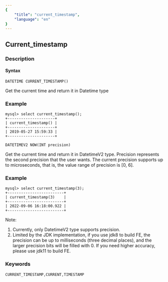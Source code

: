 ```yaml
---
{
    "title": "current_timestamp",
    "language": "en"
}
---
```


<!-- 
Licensed to the Apache Software Foundation (ASF) under one
or more contributor license agreements.  See the NOTICE file
distributed with this work for additional information
regarding copyright ownership.  The ASF licenses this file
to you under the Apache License, Version 2.0 (the
"License"); you may not use this file except in compliance
with the License.  You may obtain a copy of the License at

  http://www.apache.org/licenses/LICENSE-2.0

Unless required by applicable law or agreed to in writing,
software distributed under the License is distributed on an
"AS IS" BASIS, WITHOUT WARRANTIES OR CONDITIONS OF ANY
KIND, either express or implied.  See the License for the
specific language governing permissions and limitations
under the License.
-->

## Current_timestamp
### Description
#### Syntax

`DATETIME CURRENT_TIMESTAMP()`


Get the current time and return it in Datetime type

### Example

```
mysql> select current_timestamp();
+---------------------+
| current_timestamp() |
+---------------------+
| 2019-05-27 15:59:33 |
+---------------------+
```

`DATETIMEV2 NOW(INT precision)`


Get the current time and return it in DatetimeV2 type.
Precision represents the second precision that the user wants. The current precision supports up to microseconds, that is, the value range of precision is [0, 6].

### Example

```
mysql> select current_timestamp(3);
+-------------------------+
| current_timestamp(3)    |
+-------------------------+
| 2022-09-06 16:18:00.922 |
+-------------------------+
```

Note:
1. Currently, only DatetimeV2 type supports precision.
2. Limited by the JDK implementation, if you use jdk8 to build FE, the precision can be up to milliseconds (three decimal places), and the larger precision bits will be filled with 0. If you need higher accuracy, please use jdk11 to build FE.

### Keywords
    CURRENT_TIMESTAMP,CURRENT,TIMESTAMP

